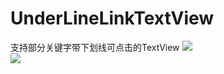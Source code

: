 # UnderLineLinkTextView
支持部分关键字带下划线可点击的TextView
![](https://github.com/wangshaolei/UnderLineLinkTextView/blob/master/img/1.png)   
![](https://github.com/wangshaolei/UnderLineLinkTextView/blob/master/img/2.png)
